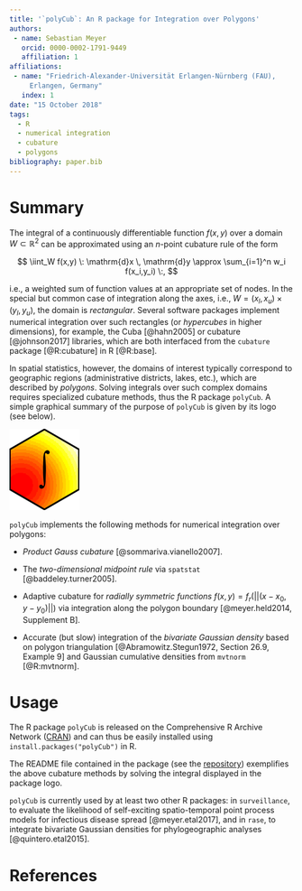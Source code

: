 ```yaml
---
title: '`polyCub`: An R package for Integration over Polygons'
authors:
 - name: Sebastian Meyer
   orcid: 0000-0002-1791-9449
   affiliation: 1
affiliations:
 - name: "Friedrich-Alexander-Universität Erlangen-Nürnberg (FAU),
     Erlangen, Germany"
   index: 1
date: "15 October 2018"
tags:
  - R
  - numerical integration
  - cubature
  - polygons
bibliography: paper.bib
---
```


# Summary

<!-- Multidimensional integrals are "not easy" -->
<!-- [@Press.etal2007, Section 4.8]. -->

The integral of a continuously differentiable function $f(x,y)$ over a
domain $W \subset \mathbb{R}^2$ can be approximated using an $n$-point
cubature rule of the form

$$ \iint_W f(x,y) \: \mathrm{d}x \, \mathrm{d}y
\approx \sum_{i=1}^n w_i f(x_i,y_i) \:, $$

i.e., a weighted sum of function values at an appropriate set of nodes.
In the special but common case of integration along the axes, i.e.,
$W = (x_l, x_u) \times (y_l, y_u)$, the domain is *rectangular*.
Several software packages implement numerical integration over such
rectangles (or *hypercubes* in higher dimensions), for example, the Cuba
[@hahn2005] or cubature [@johnson2017] libraries, which are both
interfaced from the `cubature` package [@R:cubature] in R [@R:base].

In spatial statistics, however, the domains of interest typically
correspond to geographic regions (administrative districts, lakes, etc.),
which are described by *polygons*. Solving integrals over such complex
domains requires specialized cubature methods, thus the R package
`polyCub`. A simple graphical summary of the purpose of `polyCub`
is given by its logo (see below).

![`polyCub`: Cubature over polygonal domains.](polyCub-logo.png)

<!-- As of version 0.7.0, -->
`polyCub` implements the following methods for
numerical integration over polygons:

* *Product Gauss cubature* [@sommariva.vianello2007].

* The *two-dimensional midpoint rule* via `spatstat` [@baddeley.turner2005].

* Adaptive cubature for *radially symmetric functions*
  $f(x,y) = f_r(||(x-x_0,y-y_0)||)$
  via integration along the polygon boundary
  [@meyer.held2014, Supplement B].
    
* Accurate (but slow) integration of the *bivariate Gaussian density*
  based on polygon triangulation
  [@Abramowitz.Stegun1972, Section 26.9, Example 9]
  and Gaussian cumulative densities from `mvtnorm` [@R:mvtnorm].


# Usage

The R package `polyCub` is released on the Comprehensive R Archive Network
([CRAN](https://CRAN.R-project.org/package=polyCub)) and can thus be
easily installed using `install.packages("polyCub")` in R.

The README file contained in the package
(see the [repository](https://github.com/bastistician/polyCub))
exemplifies the above cubature methods by solving the integral displayed
in the package logo.

`polyCub` is currently used by at least two other R packages:
in `surveillance`, to evaluate the likelihood of self-exciting
spatio-temporal point process models for infectious disease spread
[@meyer.etal2017], and in `rase`, to integrate bivariate Gaussian densities
for phylogeographic analyses [@quintero.etal2015].



# References
